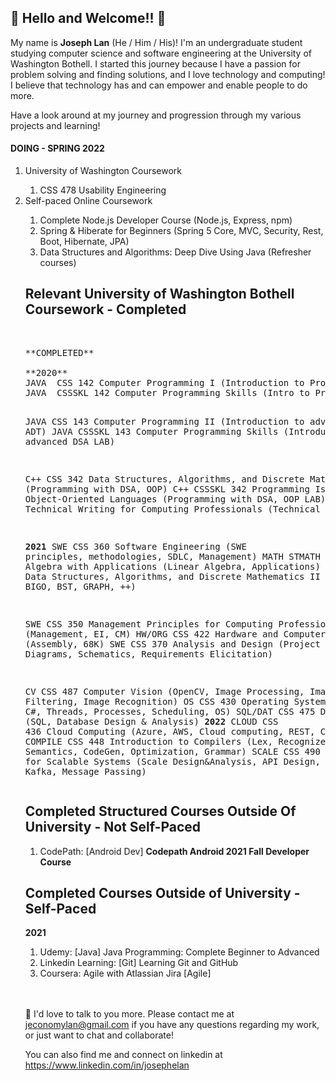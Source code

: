 <h2>👋 Hello and Welcome!! 👋</h2>

<p>
My name is <b>Joseph Lan</b> (He / Him / His)! I'm an undergraduate student studying computer science and software engineering at the University of Washington Bothell. I started this journey because I have a passion for problem solving and finding solutions, and I love technology and computing! I believe that technology has and can empower and enable people to do more.<br>
</p>
<p>
Have a look around at my journey and progression through my various projects and learning!
</p>

<h4>DOING - SPRING 2022</h4>
<ol>
  <li>University of Washington Coursework</li>
    <ol>
      <li>CSS 478 Usability Engineering
    </ol>
  <li>Self-paced Online Coursework</li>
    <ol>
      <li>Complete Node.js Developer Course (Node.js, Express, npm)</li>
      <li>Spring & Hiberate for Beginners (Spring 5 Core, MVC, Security, Rest, Boot, Hibernate, JPA)</li>
      <li>Data Structures and Algorithms: Deep Dive Using Java (Refresher courses)
</ol>
<h2>Relevant University of Washington Bothell Coursework - Completed</h2><br>
<pre>
**COMPLETED**<br>
**2020**
JAVA  CSS 142 Computer Programming I (Introduction to Programming Concepts)
JAVA  CSSSKL 142 Computer Programming Skills (Intro to Programming LAB)

JAVA  CSS 143 Computer Programming II (Introduction to advanced DSA/ ADT)
JAVA  CSSSKL 143 Computer Programming Skills (Introduction to advanced DSA LAB)

C++   CSS 342 Data Structures, Algorithms, and Discrete Mathematics (Programming with DSA, OOP)
C++   CSSSKL 342 Programming Issues with Object-Oriented Languages (Programming with DSA, OOP LAB)
TECH  CSS 301 Technical Writing for Computing Professionals (Technical Writing)

**2021**
SWE     CSS 360 Software Engineering (SWE principles, methodologies, SDLC, Management)
MATH    STMATH 308 Matrix Algebra with Applications (Linear Algebra, Applications)
C++     CSS 343 Data Structures, Algorithms, and Discrete Mathematics II (DSA, OOP, BIGO, BST, GRAPH, ++)

SWE     CSS 350 Management Principles for Computing Professionals (Management, EI, CM)
HW/ORG  CSS 422 Hardware and Computer Organization (Assembly, 68K)
SWE     CSS 370 Analysis and Design (Project Proposals, Diagrams, Schematics, Requirements Elicitation)

CV      CSS 487 Computer Vision (OpenCV, Image Processing, Image Filtering, Image Recognition)
OS      CSS 430 Operating Systems (Java, C++, C#, Threads, Processes, Scheduling, OS)
SQL/DAT CSS 475 Database Systems (SQL, Database Design & Analysis)
**2022**
CLOUD   CSS 436 Cloud Computing (Azure, AWS, Cloud computing, REST, Containers, VM)
COMPILE CSS 448 Introduction to Compilers (Lex, Recognizer, Parsers, Semantics, CodeGen, Optimization, Grammar) 
SCALE   CSS 490 Software arch for Scalable Systems (Scale Design&Analysis, API Design, NoSQL, Kafka, Message Passing)
</pre>

<h2>Completed Structured Courses Outside Of University - Not Self-Paced</h2>
<ol>
  <li>CodePath: [Android Dev] <b>Codepath Android 2021 Fall Developer Course</b></li>
</ol>

<h2>Completed Courses Outside of University - Self-Paced</h2>
<b>2021</b>
<ol>
  <li>Udemy: [Java] Java Programming: Complete Beginner to Advanced</li>
  <li>Linkedin Learning: [Git] Learning Git and GitHub</li>
  <li>Coursera: Agile with Atlassian Jira [Agile]</li>
</ol>

<br><br>
👋 I'd love to talk to you more. Please contact me at jeconomylan@gmail.com if you have any questions regarding my work, or just want to chat and collaborate!

You can also find me and connect on linkedin at https://www.linkedin.com/in/josephelan

<!--
**josephelan/josephelan** is a ✨ _special_ ✨ repository because its `README.md` (this file) appears on your GitHub profile.

Here are some ideas to get you started:

- 🔭 I’m currently working on ...
- 🌱 I’m currently learning ...
- 👯 I’m looking to collaborate on ...
- 🤔 I’m looking for help with ...
- 💬 Ask me about ...
- 📫 How to reach me: ...
- 😄 Pronouns: ...
- ⚡ Fun fact: ...
-->
